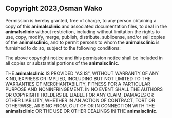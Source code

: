 ## Copyright 2023,Osman Wako

Permission is hereby granted, free of charge, to any person obtaining a copy of this **animalsclinic** and associated documentation files, to deal in the **animalsclinic** without restriction, including without limitation the rights to use, copy, modify, merge, publish, distribute, sublicense, and/or sell copies of the **animalsclinic**, and to permit persons to whom the **animalsclinic** is furnished to do so, subject to the following conditions:

The above copyright notice and this permission notice shall be included in all copies or substantial portions of the **animalsclinic**.

THE **animalsclinic** IS PROVIDED "AS IS", WITHOUT WARRANTY OF ANY KIND, EXPRESS OR IMPLIED, INCLUDING BUT NOT LIMITED TO THE WARRANTIES OF MERCHANTABILITY, FITNESS FOR A PARTICULAR PURPOSE AND NONINFRINGEMENT. IN NO EVENT SHALL THE AUTHORS OR COPYRIGHT HOLDERS BE LIABLE FOR ANY CLAIM, DAMAGES OR OTHER LIABILITY, WHETHER IN AN ACTION OF CONTRACT, TORT OR OTHERWISE, ARISING FROM, OUT OF OR IN CONNECTION WITH THE **animalsclinic** OR THE USE OR OTHER DEALINGS IN THE **animalsclinic**.
